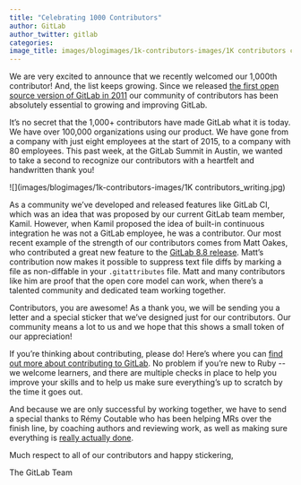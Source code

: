 ```yaml
---
title: "Celebrating 1000 Contributors"
author: GitLab
author_twitter: gitlab
categories: 
image_title: images/blogimages/1k-contributors-images/1K contributors cards.jpg 
---
```


We are very excited to announce that we recently welcomed our 1,000th contributor!
And, the list keeps growing. Since we released [the first open source version of GitLab in 2011](https://about.gitlab.com/about/)
our community of contributors has been absolutely essential to growing and improving GitLab.

It’s no secret that the 1,000+ contributors have made GitLab what it is today. We have over
100,000 organizations using our product. We have gone from a company with just eight 
employees at the start of 2015, to a company with 80 employees. This past week, at the
GitLab Summit in Austin, we wanted to take a second to recognize our contributors with a
heartfelt and handwritten thank you!

![](images/blogimages/1k-contributors-images/1K contributors_writing.jpg)

As a community we’ve developed and released features like GitLab CI, which was an idea 
that was proposed by our current GitLab team member, Kamil. However, when Kamil 
proposed the idea of built-in continuous integration he was not a GitLab employee, he was a
contributor. Our most recent example of the strength of our contributors comes from Matt
Oakes, who contributed a great new feature to the [GitLab 8.8 release](https://about.gitlab.com/2016/05/22/gitlab-8-8-released/). Matt’s contribution 
now makes it possible to suppress text file diffs by marking a file as non-diffable in your
`.gitattributes` file. Matt and many contributors like him are proof that the open core 
model can work, when there’s a talented community and dedicated team working together.

Contributors, you are awesome! As a thank you, we will be sending you a letter and 
a special sticker that we’ve designed just for our contributors. Our community means a lot to us 
and we hope that this shows a small token of our appreciation! 

If you’re thinking about contributing, please do! Here’s where you can [find out more about contributing to GitLab](https://about.gitlab.com/contributing/). 
No problem if you’re new to Ruby -- we welcome learners, and 
there are multiple checks in place to help you improve your skills and to help us make sure 
everything’s up to scratch by the time it goes out.

And because we are only successful by working together, we have to send a special thanks 
to Rémy Coutable who has been helping MRs over the finish line, by coaching authors and 
reviewing work, as well as making sure everything is [really actually done](https://gitlab.com/gitlab-org/gitlab-ce/blob/master/CONTRIBUTING.md#definition-of-done).

Much respect to all of our contributors and happy stickering,

The GitLab Team    